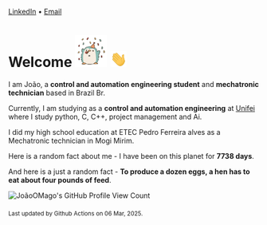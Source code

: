 [LinkedIn](https://www.linkedin.com/in/joão-pedro-gozzoli-b95641301/) &bull;
[Email](joaopedrogozzoli@gmail.com)

# Welcome <img src="happy.gif" height="64px" /> <img src="wave.gif" height="32px" />

I am João, a  **control and automation engineering student** and **mechatronic technician** based in Brazil Br.

Currently, I am studying as a **control and automation engineering** at [Unifei](https://unifei.edu.br) where I study python, C, C++, project management and Ai.

I did my high school education at ETEC Pedro Ferreira alves as a Mechatronic technician in Mogi Mirim.

Here is a random fact about me - I have been on this planet for **7738 days**.

And here is a just a random fact -  **To produce a dozen eggs, a hen has to eat about four pounds of feed**.

![JoãoOMago's GitHub Profile View Count](https://komarev.com/ghpvc/?username=JoaoOMago)

<sub>Last updated by Github Actions on 06 Mar, 2025.</sub>
